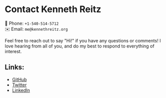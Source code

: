 # Contact Kenneth Reitz

<div class="contact-info-item">
  <span>📱 Phone:</span> <code>+1-540-514-5712</code>
</div>

<div class="contact-info-item">
  <span>✉️ Email:</span> <code>me@kennethreitz.org</code>
</div>

Feel free to reach out to say "Hi!" if you have any questions or comments!
I love hearing from all of you, and do my best to respond to everything of interest.


## Links:

- [GitHub](https://github.com/kennethreitz)
- [Twitter](https://twitter.com/kennethreitz42)
- [LinkedIn](https://www.linkedin.com/in/kennethreitz/)

